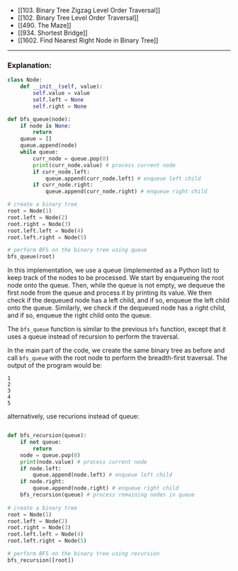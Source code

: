 - [[103. Binary Tree Zigzag Level Order Traversal]]
- [[102. Binary Tree Level Order Traversal]]
- [[490. The Maze]]
- [[934. Shortest Bridge]]
- [[1602. Find Nearest Right Node in Binary Tree]]

---
### Explanation:

```python
class Node:
    def __init__(self, value):
        self.value = value
        self.left = None
        self.right = None

def bfs_queue(node):
    if node is None:
        return
    queue = []
    queue.append(node)
    while queue:
        curr_node = queue.pop(0)
        print(curr_node.value) # process current node
        if curr_node.left:
            queue.append(curr_node.left) # enqueue left child
        if curr_node.right:
            queue.append(curr_node.right) # enqueue right child

# create a binary tree
root = Node(1)
root.left = Node(2)
root.right = Node(3)
root.left.left = Node(4)
root.left.right = Node(5)

# perform BFS on the binary tree using queue
bfs_queue(root)
```

In this implementation, we use a queue (implemented as a Python list) to keep track of the nodes to be processed. We start by enqueueing the root node onto the queue. Then, while the queue is not empty, we dequeue the first node from the queue and process it by printing its value. We then check if the dequeued node has a left child, and if so, enqueue the left child onto the queue. Similarly, we check if the dequeued node has a right child, and if so, enqueue the right child onto the queue.

The `bfs_queue` function is similar to the previous `bfs` function, except that it uses a queue instead of recursion to perform the traversal.

In the main part of the code, we create the same binary tree as before and call `bfs_queue` with the root node to perform the breadth-first traversal. The output of the program would be:

```
1
2
3
4
5
```

alternatively, use recurions instead of queue:

```python

def bfs_recursion(queue):
    if not queue:
        return
    node = queue.pop(0)
    print(node.value) # process current node
    if node.left:
        queue.append(node.left) # enqueue left child
    if node.right:
        queue.append(node.right) # enqueue right child
    bfs_recursion(queue) # process remaining nodes in queue
    
# create a binary tree
root = Node(1)
root.left = Node(2)
root.right = Node(3)
root.left.left = Node(4)
root.left.right = Node(5)

# perform BFS on the binary tree using recursion
bfs_recursion([root])
```
